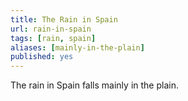 ```yaml
---
title: The Rain in Spain
url: rain-in-spain
tags: [rain, spain]
aliases: [mainly-in-the-plain]
published: yes
---
```

The rain in Spain falls mainly in the plain.